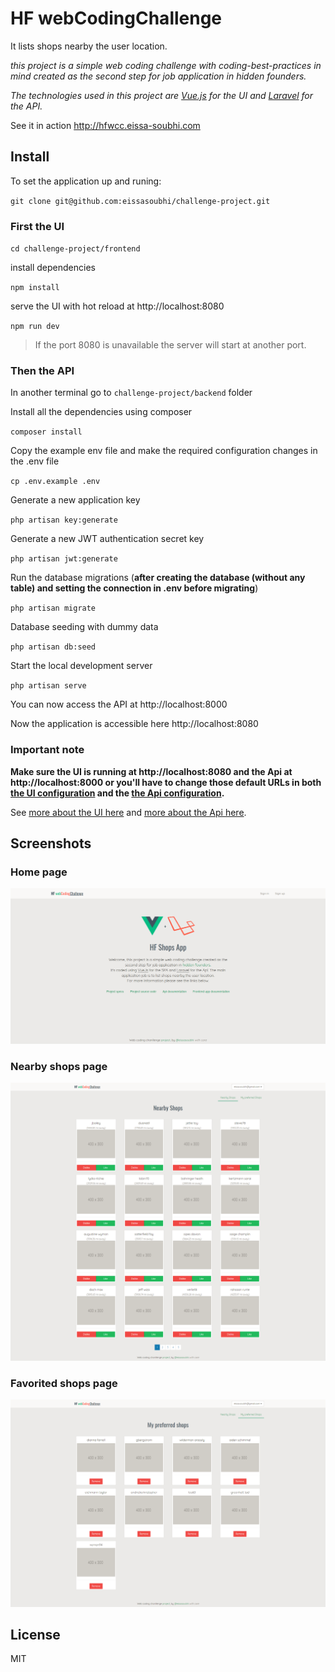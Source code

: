 # HF webCodingChallenge
It lists shops nearby the user location.

*this project is a simple web coding challenge with coding-best-practices in mind created as the second step for job application in hidden founders.*

*The technologies used in this project are [Vue.js](https://vuejs.org) for the UI and [Laravel](http://laravel.com) for the API.*

See it in action http://hfwcc.eissa-soubhi.com

## Install
To set the application up and runing:

`git clone git@github.com:eissasoubhi/challenge-project.git`
### First the UI 
`cd challenge-project/frontend`

install dependencies

`npm install`

serve the UI with hot reload at http://localhost:8080

`npm run dev`
> If the port 8080 is unavailable the server will start at another port.


### Then the API
In another terminal go to `challenge-project/backend` folder


Install all the dependencies using composer

`composer install`

Copy the example env file and make the required configuration changes in the .env file

`cp .env.example .env`

Generate a new application key

`php artisan key:generate`

Generate a new JWT authentication secret key

`php artisan jwt:generate`

Run the database migrations (**after creating the database (without any table) and setting the connection in .env before migrating**)

`php artisan migrate`

Database seeding with dummy data

`php artisan db:seed`

Start the local development server

`php artisan serve`

You can now access the API at http://localhost:8000


Now the application is accessible here http://localhost:8080

### Important note
**Make sure the UI is running at http://localhost:8080 and the Api at http://localhost:8000 or you'll have to change those default URLs in both [the UI configuration](https://github.com/eissasoubhi/challenge-project/tree/master/frontend#configuration "the UI configuration") and the [the Api configuration](https://github.com/eissasoubhi/challenge-project/tree/master/backend#cross-origin-resource-sharing-cors "the Api configuration").**

See [more about the UI here](https://github.com/eissasoubhi/challenge-project/tree/master/frontend "more about the UI here") and [more about the Api here](https://github.com/eissasoubhi/challenge-project/tree/master/backend "more about the Api here").

## Screenshots
### Home page
![HF webCodingChallenge](https://raw.githubusercontent.com/eissasoubhi/challenge-project/master/home.png "HF webCodingChallenge Home page")

### Nearby shops page
![HF webCodingChallenge](https://raw.githubusercontent.com/eissasoubhi/challenge-project/master/nearby.png "HF webCodingChallenge Nearby shops page")

### Favorited shops page
![HF webCodingChallenge](https://raw.githubusercontent.com/eissasoubhi/challenge-project/master/favorited.png "HF webCodingChallenge Favorited shops page")

## License
MIT
